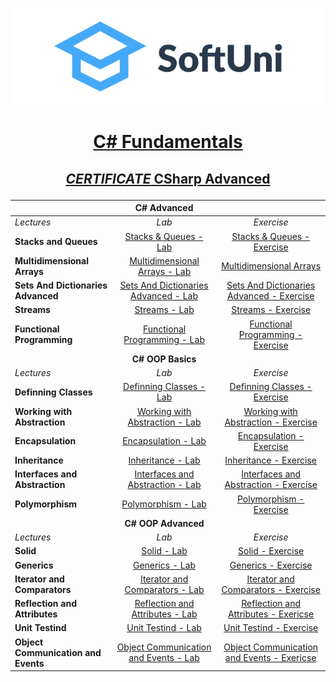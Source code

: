<p align="center"><img src="https://github.com/blazarow09/ProgrammingBasicsWithCsharp/blob/master/img/logo.png" /></p>

# <a href="https://softuni.bg/modules/20/csharp-fundamentals"><p align="center">C# Fundamentals<p></a>

## <p align="center"> <a href="https://softuni.bg/certificates/details/58213/1bfcfba0" > *CERTIFICATE* CSharp Advanced </a> </p>

|           | C# Advanced        ||
| ------------- |:-------------:|:-----:|
| *Lectures*       |*Lab*           | *Exercise*  |
| **Stacks and Queues** | [Stacks & Queues - Lab](https://github.com/blazarow09/CSharpFundamentals/tree/master/C%23%20Advanced/StackAndQueue)|[Stacks & Queues - Exercise](https://github.com/blazarow09/CSharpFundamentals/tree/master/C%23%20Advanced/StackAndQueueExercise)  |
| **Multidimensional Arrays** | [Multidimensional Arrays - Lab](https://github.com/blazarow09/CSharpFundamentals/tree/master/C%23%20Advanced/Multidimensional%20Arrays%20-%20Lab) | [Multidimensional Arrays](https://github.com/blazarow09/CSharpFundamentals/tree/master/C%23%20Advanced/MultidimensionalArrays%20-%20Exercise) |
| **Sets And Dictionaries Advanced** | [Sets And Dictionaries Advanced - Lab](https://github.com/blazarow09/CSharpFundamentals/tree/master/C%23%20Advanced/DictionariesAndSetsAdvanced%20-%20Lab) | [Sets And Dictionaries Advanced - Exercise]() |
| **Streams** | [Streams - Lab ]() | [Streams - Exercise]()|
| **Functional Programming** | [Functional Programming - Lab]() | [Functional Programming - Exercise]() |
|           | **C# OOP Basics**       ||
| *Lectures*       | *Lab*          | *Exercise*  |
|**Definning Classes**|[Definning Classes - Lab](https://github.com/blazarow09/CSharpFundamentals/tree/master/C%23%20OOP%20Basics/DefiningClassesLab) | [Definning Classes - Exercise]()|
|**Working with Abstraction**| [Working with Abstraction - Lab]() |[Working with Abstraction - Exercise]()|
|**Encapsulation**| [Encapsulation - Lab]() |[Encapsulation - Exercise]()|
|**Inheritance**| [Inheritance - Lab]() |[Inheritance - Exercise]()|
|**Interfaces and Abstraction**| [Interfaces and Abstraction - Lab]() |[Interfaces and Abstraction - Exercise]()|
|**Polymorphism**| [Polymorphism - Lab]() |[Polymorphism - Exercise]()|
|           | **C# OOP Advanced**       ||
| *Lectures*       | *Lab*           | *Exercise*  |
|**Solid**| [Solid - Lab]() | [Solid - Exercise]()| 
|**Generics** |[Generics - Lab]() |[Generics - Exercise]() |
|**Iterator and Comparators** |[Iterator and Comparators - Lab]() |[Iterator and Comparators - Exercise]() |
|**Reflection and Attributes** |[Reflection and Attributes - Lab]() |[Reflection and Attributes - Exericse]() |
|**Unit Testind** |[Unit Testind - Lab]() |[Unit Testind - Exercise]() |
|**Object Communication and Events** |[Object Communication and Events - Lab]() |[Object Communication and Events - Exericse]() |
